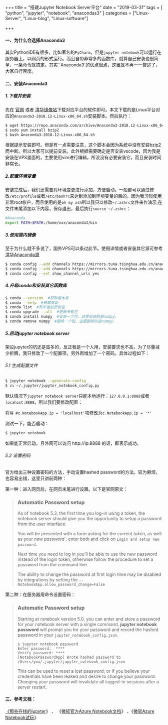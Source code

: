 +++
title = "搭建Jupyter Notebook Server平台"
date = "2019-03-31"
tags = [ "python", "jupyter", "notebook", "anacondas3" ]
categories = ["Linux-Server", "Linux-blog", "Linux-software"]

+++

#### 一、为什么会选择Anaconda3

其实PythonIDE有很多，比如著名的`PyCharm`，但是`jupyter notebook`可以运行在服务器上，以网页的形式运行。而且自带非常多的函数库，就算自己安装也很简单，一条命令就搞定。其实``Anaconda3`的优点很点，这里就不再一一赘述了，大家自行百度。

#### 二、安装Anaconda3

##### 1.下载并安装

先在 [官网](https://www.anaconda.com/) 或者 [清华镜像站](https://mirrors.tuna.tsinghua.edu.cn/help/anaconda/)下载对应平台的软件即可。本文下载的是Linux平台对应的`Anaconda3-2018.12-Linux-x86_64.sh`安装脚本。然后执行：

```bash
$ wget https://repo.anaconda.com/archive/Anaconda3-2018.12-Linux-x86_64.sh
$ sudo yum install bzip2
$ bash Anaconda3-2018.12-Linux-x86_64.sh
```

根据提示安装即可。但是有一点需要注意，这个脚本会因为系统中没有安装bzip2而中断。所以大家可以提前安装。此外根据需要确定是否安装vscode，因为我是安装在VPS里面的，主要使用vim进行编辑，所没没有必要安装它，而且安装时间非常长。

##### 2.配置环境变量

安装完成后，我们还需要对环境变更进行添加，方便启动。一般都可以通过修改`/etc/profile`或者`/etc/bashrc`来达到添加到环境变量的目的。因为我习惯使用非常root帐户，而且使用的是`oh my zsh`所以我只以修改`~/.zshrc`文件来作演示,在文件末尾添加以下内容，保存退出，最后执行`source ~/.zshrc`：

```bash
#Anaconda
export PATH=$PATH:/home/xxx/anaconda3/bin
```

##### 3.使用国内镜像

至于为什么就不多说了，国外VPS可以条过此节。使用详情或者安装其它源可参考 [清华Anaconda源](https://mirrors.tuna.tsinghua.edu.cn/help/anaconda/)

```bash
$ conda config --add channels https://mirrors.tuna.tsinghua.edu.cn/anaconda/pkgs/free/
$ conda config --add channels https://mirrors.tuna.tsinghua.edu.cn/anaconda/pkgs/main/
$ conda config --set show_channel_urls yes
```

##### 4.升级conda和安装其它函数库

```bash
$ conda --version  #获取版本号
$ conda --help  #获取帮助
$ conda list  #列举当前所有包
$ conda upgrade --all  #更新所有包
$ conda install numpy  #安装一个包，这里安装的是numpy。
$ conda remove numpy  #删除一个包，这里删除的是numpy。
```

##### 5.启动jupyter notebook server

架设jupyter的坑还是蛮多的，反正我是一个人用，安装要求也不高，为了尽量减少折腾，我只修改了一个配置项，另外再增加了一个密码。具体过程如下：

###### 5.1 生成配置文件

```bash
$ jupyter notebook --generate-config
$ vi ~/.jupyter/jupyter_notebook_config.py
```

默认情况下`jupyter notebook server`只能本地运行：`127.0.0.1:8888`或者 `locahost:8888`。所以我们要修改配置：

将`将 #c.NotebookApp.ip = 'localhost'`项修改为`c.NotebookApp.ip = '*'`

测试一下，能否启动：

```bash
$ jupyter netobook
```

如果能正常启动，且外网可以访问 http://ip:8888 的话，即表示成功。

###### 5.2 设置密码

官方给出三种设置密码的方法，手动设置hashed password的方法，较为麻烦，也容易出错，这里只讲前两种：

第一种：进入网页后，在网页末尾进行设置。以下是官网原文：

>### Automatic Password setup
>
>As of notebook 5.3, the first time you log-in using a token, the notebook server should give you the opportunity to setup a password from the user interface.
>
>You will be presented with a form asking for the current _token_, as well as your _new_ _password_ ; enter both and click on `Login and setup new password`.
>
>Next time you need to log in you’ll be able to use the new password instead of the login token, otherwise follow the procedure to set a password from the command line.
>
>The ability to change the password at first login time may be disabled by integrations by setting the `--NotebookApp.allow_password_change=False`

第二种：在服务器用命令设置密码：

>### Automatic Password setup
>
> Starting at notebook version 5.0, you can enter and store a password for your notebook server with a single command. **jupyter notebook password** will prompt you for your password and record the hashed password in your `jupyter_notebook_config.json`.
>
> ```
> $ jupyter notebook password
> Enter password:  ****
> Verify password: ****
> [NotebookPasswordApp] Wrote hashed password to /Users/you/.jupyter/jupyter_notebook_config.json
> ```
>
> This can be used to reset a lost password; or if you believe your credentials have been leaked and desire to change your password. Changing your password will invalidate all logged-in sessions after a server restart.

#### 三、参考文档：

[《那些在线的jupyter](https://www.jianshu.com/p/e009997ab5d8)》 、  《[微软官方Azure Notebook文档](https://docs.microsoft.com/zh-cn/azure/notebooks/)》  、《[微软Azure Notebook试玩](https://www.jianshu.com/p/639a6c8532c9)》

